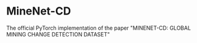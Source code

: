 # MineNet-CD
The official PyTorch implementation of the paper "MINENET-CD: GLOBAL MINING CHANGE DETECTION DATASET"
